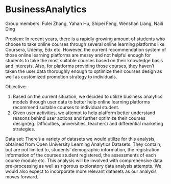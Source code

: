 # BusinessAnalytics
Group members:
Fulei Zhang, Yahan Hu, Shipei Feng, Wenshan Liang, Naili Ding


Problem: In recent years, there is a rapidly growing amount of students who choose to take online courses through several online learning platforms like Coursera, Udemy, Edx etc. However, the current recommendation system of those online learning platforms are messy and not helpful enough for students to take the most suitable courses based on their knowledge basis and interests. Also, for platforms providing those courses, they haven’t taken the user data thoroughly enough to optimize their courses design as well as customized promotion strategy to individuals.


Objective:
1. Based on the current situation, we decided to utilize business analytics models through
user data to better help online learning platforms recommend suitable courses to
individual student.
2. Given user activities, we attempt to help platform better understand reasons behind user
actions and further optimize their courses design(eg. Difficulties, universities, teachers) and differential marketing strategies.


Data set:
There’s a variety of datasets we would utilize for this analysis, obtained from ​Open University Learning Analytics Datasets​. They contain, but are not limited to, students’ demographic information, the registration information of the courses student registered, the assessments of each course module etc. This analysis will be involved with comprehensive data pre-processing as well as rigorous exploratory data analysis attempts. We would also expect to incorporate more relevant datasets as our analysis moves forward.
